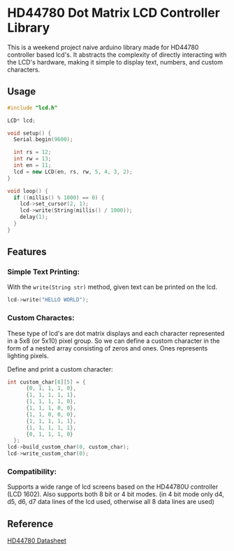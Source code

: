 # HD44780 Dot Matrix LCD Controller Library

This is a weekend project naive arduino library made for HD44780 controller based lcd's. It abstracts the complexity of directly interacting with the LCD's hardware, making it simple to display text, numbers, and custom characters.

## Usage

```C++
#include "lcd.h"

LCD* lcd;

void setup() {
  Serial.begin(9600);

  int rs = 12;
  int rw = 13;
  int en = 11;
  lcd = new LCD(en, rs, rw, 5, 4, 3, 2);
}

void loop() {
  if ((millis() % 1000) == 0) {
    lcd->set_cursor(2, 1);
    lcd->write(String(millis() / 1000));
    delay(1);
  }
}

```

## Features

### Simple Text Printing:

With the `write(String str)` method, given text can be printed on the lcd.

```C++
lcd->write("HELLO WORLD");
```

### Custom Charactes:

These type of lcd's are dot matrix displays and each character represented in a 5x8 (or 5x10) pixel group. So we can define a custom character in the form of a nested array consisting of zeros and ones. Ones represents lighting pixels.

Define and print a custom character:
```C++
int custom_char[8][5] = {
      {0, 1, 1, 1, 0},
      {1, 1, 1, 1, 1},
      {1, 1, 1, 1, 0},
      {1, 1, 1, 0, 0},
      {1, 1, 0, 0, 0},
      {1, 1, 1, 1, 1},
      {1, 1, 1, 1, 1},
      {0, 1, 1, 1, 0}
  };
lcd->build_custom_char(0, custom_char);
lcd->write_custom_char(0);
```

### Compatibility:

Supports a wide range of lcd screens based on the HD44780U controller (LCD 1602). Also supports both 8 bit or 4 bit modes. (in 4 bit mode only d4, d5, d6, d7 data lines of the lcd used, otherwise all 8 data lines are used)

## Reference

[HD44780 Datasheet](https://www.sparkfun.com/datasheets/LCD/HD44780.pdf)